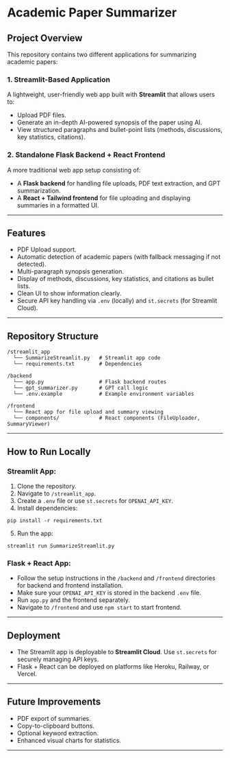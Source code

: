 # Academic Paper Summarizer

## Project Overview
This repository contains two different applications for summarizing academic papers:

### 1. **Streamlit-Based Application**
A lightweight, user-friendly web app built with **Streamlit** that allows users to:
- Upload PDF files.
- Generate an in-depth AI-powered synopsis of the paper using AI.
- View structured paragraphs and bullet-point lists (methods, discussions, key statistics, citations).

### 2. **Standalone Flask Backend + React Frontend**
A more traditional web app setup consisting of:
- A **Flask backend** for handling file uploads, PDF text extraction, and GPT summarization.
- A **React + Tailwind frontend** for file uploading and displaying summaries in a formatted UI.

---

## Features
- PDF Upload support.
- Automatic detection of academic papers (with fallback messaging if not detected).
- Multi-paragraph synopsis generation.
- Display of methods, discussions, key statistics, and citations as bullet lists.
- Clean UI to show information clearly.
- Secure API key handling via `.env` (locally) and `st.secrets` (for Streamlit Cloud).

---

## Repository Structure
```
/streamlit_app
  └── SummarizeStreamlit.py   # Streamlit app code
  └── requirements.txt        # Dependencies

/backend
  └── app.py                  # Flask backend routes
  └── gpt_summarizer.py       # GPT call logic
  └── .env.example            # Example environment variables

/frontend
  └── React app for file upload and summary viewing
  └── components/             # React components (FileUploader, SummaryViewer)
```

---

## How to Run Locally

### **Streamlit App:**
1. Clone the repository.
2. Navigate to `/streamlit_app`.
3. Create a `.env` file or use `st.secrets` for `OPENAI_API_KEY`.
4. Install dependencies:
```
pip install -r requirements.txt
```
5. Run the app:
```
streamlit run SummarizeStreamlit.py
```

### **Flask + React App:**
- Follow the setup instructions in the `/backend` and `/frontend` directories for backend and frontend installation.
- Make sure your `OPENAI_API_KEY` is stored in the backend `.env` file.
- Run `app.py` and the frontend separately.
- Navigate to `/frontend` and use `npm start` to start frontend.

---

## Deployment
- The Streamlit app is deployable to **Streamlit Cloud**. Use `st.secrets` for securely managing API keys.
- Flask + React can be deployed on platforms like Heroku, Railway, or Vercel.

---

## Future Improvements
- PDF export of summaries.
- Copy-to-clipboard buttons.
- Optional keyword extraction.
- Enhanced visual charts for statistics.

---

